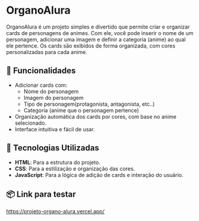 # OrganoAlura

OrganoAlura é um projeto simples e divertido que permite criar e organizar cards de personagens de animes. Com ele, você pode inserir o nome de um personagem, adicionar uma imagem e definir a categoria (anime) ao qual ele pertence. Os cards são exibidos de forma organizada, com cores personalizadas para cada anime.

## 🚀 Funcionalidades

- Adicionar cards com:
  - Nome do personagem
  - Imagem do personagem
  - Tipo de personagem(protagonista, antagonista, etc..)
  - Categoria (anime que o personagem pertence)
- Organização automática dos cards por cores, com base no anime selecionado.
- Interface intuitiva e fácil de usar.

## 🎨 Tecnologias Utilizadas

- **HTML**: Para a estrutura do projeto.
- **CSS**: Para a estilização e organização das cores.
- **JavaScript**: Para a lógica de adição de cards e interação do usuário.

## 📦 Link para testar
https://projeto-organo-alura.vercel.app/

